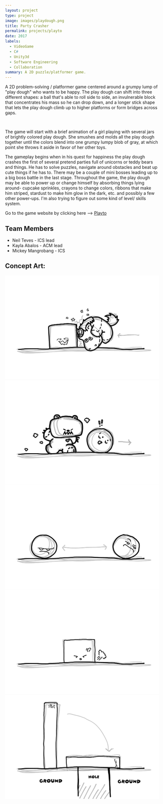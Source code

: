 ```yaml
---
layout: project
type: project
image: images/playdough.png
title: Party Crasher
permalink: projects/playto
date: 2017
labels:
  - VideoGame
  - C#
  - Unity3d
  - Software Engineering
  - Collaboration
summary: A 2D puzzle/platformer game.
---
```


A 2D problem-solving / platformer game centered around a grumpy lump of "play dough" who wants to be happy. The play dough can shift into three different shapes: a ball that's able to roll side to side, an invulnerable block that concentrates his mass so he can drop down, and a longer stick shape that lets the play dough climb up to higher platforms or form bridges across gaps.

<img class="https://dreamingbento.files.wordpress.com/2017/12/startmenupaperstrip-e1512276462337.png?w=1024&h=299">
 
The game will start with a brief animation of a girl playing with several jars of brightly colored play dough. She smushes and molds all the play dough together until the colors blend into one grumpy lumpy blob of gray, at which point she throws it aside in favor of her other toys.
 
The gameplay begins when in his quest for happiness the play dough crashes the first of several pretend parties full of unicorns or teddy bears and things. He has to solve puzzles, navigate around obstacles and beat up cute things if he has to. There may be a couple of mini bosses leading up to a big boss battle in the last stage. Throughout the game, the play dough may be able to power up or change himself by absorbing things lying around- cupcake sprinkles, crayons to change colors, ribbons that make him striped, stardust to make him glow in the dark, etc. and possibly a few other power-ups. I'm also trying to figure out some kind of level/ skills system.

Go to the game website by clicking here --> [Playto](https://dreamingbento.wordpress.com/)

<h2>Team Members</h2>
<ul>
	<li>Neil Teves - ICS lead</li>
	<li>Kayla Abalos - ACM lead</li>
	<li>Mickey Mangrobang - ICS</li>
</ul>

<h2>Concept Art:</h2>

<div class="ui medium images">
  <img class="ui image" src="../images/unicornexample.png">
  <img class="ui image" src="../images/bearexample.png">
  <img class="ui image" src="../images/playdough_ball.png">
  <img class="ui image" src="../images/playdough_box.png">
  <img class="ui image" src="../images/playdough_stick.png">
</div>
